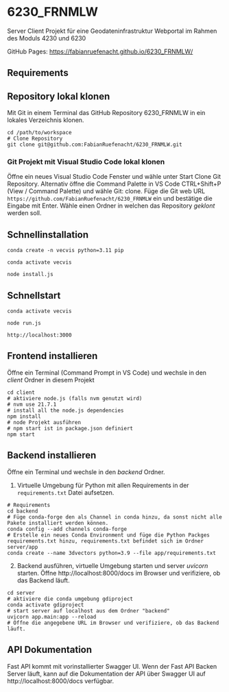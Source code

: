 # 6230_FRNMLW

Server Client Projekt für eine Geodateninfrastruktur Webportal im Rahmen des Moduls 4230 und 6230

<!-- - **Frontend:** React.js, OpenLayers und MUI
- **Backend:** FastAPI, GeoServer -->

GitHub Pages: https://fabianruefenacht.github.io/6230_FRNMLW/

<!-- Getestet mit Node version 20.11.1, 18.15.0, 16.19.0, openlayers 9.1.0, 7.3.0, 6.4.3 -->

## Requirements

<!-- - [Git](https://git-scm.com/)
- IDE wie [Visual Studio Code](https://code.visualstudio.com/)
- [Anaconda Distribution](https://www.anaconda.com/products/distribution) oder [Miniconda](https://docs.conda.io/en/latest/miniconda.html)
- Node.js und npm ([https://docs.npmjs.com/downloading-and-installing-node-js-and-npm](https://docs.npmjs.com/downloading-and-installing-node-js-and-npm)) -->

## Repository lokal klonen

Mit Git in einem Terminal das GitHub Repository 6230_FRNMLW in ein lokales Verzeichnis klonen.

```shell
cd /path/to/workspace
# Clone Repository
git clone git@github.com:FabianRuefenacht/6230_FRNMLW.git
```

### Git Projekt mit Visual Studio Code lokal klonen

Öffne ein neues Visual Studio Code Fenster und wähle unter Start Clone Git Repository. Alternativ öffne die Command Palette in VS Code CTRL+Shift+P (View / Command Palette) und wähle Git: clone. Füge die Git web URL `https://github.com/FabianRuefenacht/6230_FRNMLW` ein und bestätige die Eingabe mit Enter. Wähle einen Ordner in welchen das Repository _geklont_ werden soll.

## Schnellinstallation

```shell
conda create -n vecvis python=3.11 pip
```

```shell
conda activate vecvis
```

```shell
node install.js
```

## Schnellstart

```shell
conda activate vecvis
```

```shell
node run.js
```

```#Starte im browser
http://localhost:3000
```

## Frontend installieren

Öffne ein Terminal (Command Prompt in VS Code) und wechsle in den _client_ Ordner in diesem Projekt

```shell
cd client
# aktiviere node.js (falls nvm genutzt wird)
# nvm use 21.7.1
# install all the node.js dependencies
npm install
# node Projekt ausführen
# npm start ist in package.json definiert
npm start
```

## Backend installieren

Öffne ein Terminal und wechsle in den _backend_ Ordner.

1. Virtuelle Umgebung für Python mit allen Requirements in der `requirements.txt` Datei aufsetzen.

```shell
# Requirements
cd backend
# Füge conda-forge den als Channel in conda hinzu, da sonst nicht alle Pakete installiert werden können.
conda config --add channels conda-forge
# Erstelle ein neues Conda Environment und füge die Python Packges requirements.txt hinzu, requirements.txt befindet sich im Ordner server/app
conda create --name 3dvectors python=3.9 --file app/requirements.txt
```

2. Backend ausführen, virtuelle Umgebung starten und server _uvicorn_ starten. Öffne http://localhost:8000/docs im Browser und verifiziere, ob das Backend läuft.

```shell
cd server
# aktiviere die conda umgebung gdiproject
conda activate gdiproject
# start server auf localhost aus dem Ordner "backend"
uvicorn app.main:app --reload
# Öffne die angegebene URL im Browser und verifiziere, ob das Backend läuft.
```

## API Dokumentation

Fast API kommt mit vorinstallierter Swagger UI. Wenn der Fast API Backen Server läuft, kann auf die Dokumentation der API über Swagger UI auf http://localhost:8000/docs verfügbar.

